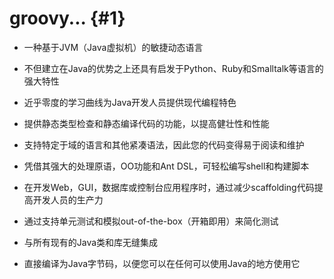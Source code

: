# groovy... {#1}

* 一种基于JVM（Java虚拟机）的敏捷动态语言

* 不但建立在Java的优势之上还具有启发于Python、Ruby和Smalltalk等语言的强大特性

* 近乎零度的学习曲线为Java开发人员提供现代编程特色

* 提供静态类型检查和静态编译代码的功能，以提高健壮性和性能

* 支持特定于域的语言和其他紧凑语法，因此您的代码变得易于阅读和维护

* 凭借其强大的处理原语，OO功能和Ant DSL，可轻松编写shell和构建脚本

* 在开发Web，GUI，数据库或控制台应用程序时，通过减少scaffolding代码提高开发人员的生产力

* 通过支持单元测试和模拟out-of-the-box（开箱即用）来简化测试

* 与所有现有的Java类和库无缝集成

* 直接编译为Java字节码，以便您可以在任何可以使用Java的地方使用它



